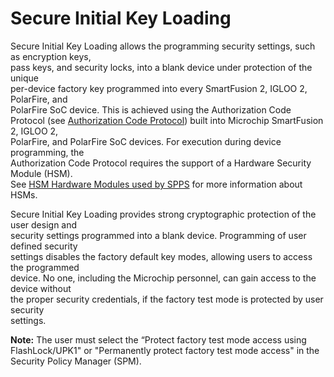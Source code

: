 # Secure Initial Key Loading

Secure Initial Key Loading allows the programming security settings, such as encryption keys,<br /> pass keys, and security locks, into a blank device under protection of the unique<br /> per-device factory key programmed into every SmartFusion 2, IGLOO 2, PolarFire, and<br /> PolarFire SoC device. This is achieved using the Authorization Code Protocol \(see [Authorization Code Protocol](GUID-809EB1AF-697B-4466-8EE8-D38CDD3EBC10.md#)\) built into Microchip SmartFusion 2, IGLOO 2,<br /> PolarFire, and PolarFire SoC devices. For execution during device programming, the<br /> Authorization Code Protocol requires the support of a Hardware Security Module \(HSM\).<br /> See [HSM Hardware Modules used by SPPS](GUID-9B2AD506-2924-445F-9207-5C672A750DDB.md#) for more information about HSMs.

Secure Initial Key Loading provides strong cryptographic protection of the user design and<br /> security settings programmed into a blank device. Programming of user defined security<br /> settings disables the factory default key modes, allowing users to access the programmed<br /> device. No one, including the Microchip personnel, can gain access to the device without<br /> the proper security credentials, if the factory test mode is protected by user security<br /> settings.

**Note:** The user must select the “Protect factory test mode access using FlashLock/UPK1" or "Permanently protect factory test mode access" in the Security Policy Manager \(SPM\).

